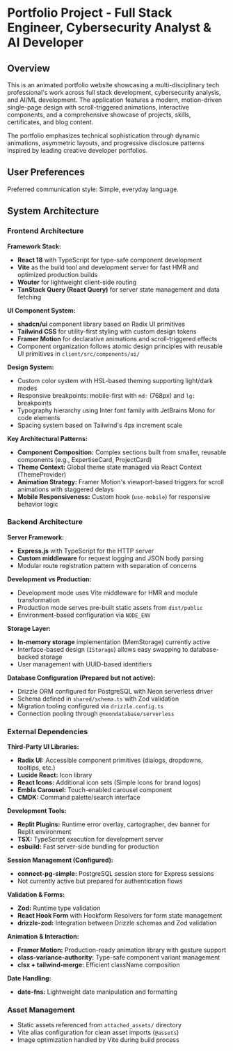 # Portfolio Project - Full Stack Engineer, Cybersecurity Analyst & AI Developer

## Overview

This is an animated portfolio website showcasing a multi-disciplinary tech professional's work across full stack development, cybersecurity analysis, and AI/ML development. The application features a modern, motion-driven single-page design with scroll-triggered animations, interactive components, and a comprehensive showcase of projects, skills, certificates, and blog content.

The portfolio emphasizes technical sophistication through dynamic animations, asymmetric layouts, and progressive disclosure patterns inspired by leading creative developer portfolios.

## User Preferences

Preferred communication style: Simple, everyday language.

## System Architecture

### Frontend Architecture

**Framework Stack:**
- **React 18** with TypeScript for type-safe component development
- **Vite** as the build tool and development server for fast HMR and optimized production builds
- **Wouter** for lightweight client-side routing
- **TanStack Query (React Query)** for server state management and data fetching

**UI Component System:**
- **shadcn/ui** component library based on Radix UI primitives
- **Tailwind CSS** for utility-first styling with custom design tokens
- **Framer Motion** for declarative animations and scroll-triggered effects
- Component organization follows atomic design principles with reusable UI primitives in `client/src/components/ui/`

**Design System:**
- Custom color system with HSL-based theming supporting light/dark modes
- Responsive breakpoints: mobile-first with `md:` (768px) and `lg:` breakpoints
- Typography hierarchy using Inter font family with JetBrains Mono for code elements
- Spacing system based on Tailwind's 4px increment scale

**Key Architectural Patterns:**
- **Component Composition:** Complex sections built from smaller, reusable components (e.g., ExpertiseCard, ProjectCard)
- **Theme Context:** Global theme state managed via React Context (ThemeProvider)
- **Animation Strategy:** Framer Motion's viewport-based triggers for scroll animations with staggered delays
- **Mobile Responsiveness:** Custom hook (`use-mobile`) for responsive behavior logic

### Backend Architecture

**Server Framework:**
- **Express.js** with TypeScript for the HTTP server
- **Custom middleware** for request logging and JSON body parsing
- Modular route registration pattern with separation of concerns

**Development vs Production:**
- Development mode uses Vite middleware for HMR and module transformation
- Production mode serves pre-built static assets from `dist/public`
- Environment-based configuration via `NODE_ENV`

**Storage Layer:**
- **In-memory storage** implementation (MemStorage) currently active
- Interface-based design (`IStorage`) allows easy swapping to database-backed storage
- User management with UUID-based identifiers

**Database Configuration (Prepared but not active):**
- Drizzle ORM configured for PostgreSQL with Neon serverless driver
- Schema defined in `shared/schema.ts` with Zod validation
- Migration tooling configured via `drizzle.config.ts`
- Connection pooling through `@neondatabase/serverless`

### External Dependencies

**Third-Party UI Libraries:**
- **Radix UI:** Accessible component primitives (dialogs, dropdowns, tooltips, etc.)
- **Lucide React:** Icon library
- **React Icons:** Additional icon sets (Simple Icons for brand logos)
- **Embla Carousel:** Touch-enabled carousel component
- **CMDK:** Command palette/search interface

**Development Tools:**
- **Replit Plugins:** Runtime error overlay, cartographer, dev banner for Replit environment
- **TSX:** TypeScript execution for development server
- **esbuild:** Fast server-side bundling for production

**Session Management (Configured):**
- **connect-pg-simple:** PostgreSQL session store for Express sessions
- Not currently active but prepared for authentication flows

**Validation & Forms:**
- **Zod:** Runtime type validation
- **React Hook Form** with Hookform Resolvers for form state management
- **drizzle-zod:** Integration between Drizzle schemas and Zod validation

**Animation & Interaction:**
- **Framer Motion:** Production-ready animation library with gesture support
- **class-variance-authority:** Type-safe component variant management
- **clsx + tailwind-merge:** Efficient className composition

**Date Handling:**
- **date-fns:** Lightweight date manipulation and formatting

### Asset Management

- Static assets referenced from `attached_assets/` directory
- Vite alias configuration for clean asset imports (`@assets`)
- Image optimization handled by Vite during build process